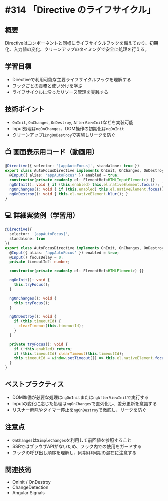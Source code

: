 # #314 「Directive のライフサイクル」

## 概要
Directiveはコンポーネントと同様にライフサイクルフックを備えており、初期化、入力値の変化、クリーンアップのタイミングで安全に処理を行える。

## 学習目標
- Directiveで利用可能な主要ライフサイクルフックを理解する
- フックごとの責務と使い分けを学ぶ
- ライフサイクルに沿ったリソース管理を実践する

## 技術ポイント
- `OnInit`, `OnChanges`, `OnDestroy`, `AfterViewInit`などを実装可能
- Input処理は`ngOnChanges`、DOM操作の初期化は`ngOnInit`
- クリーンアップは`ngOnDestroy`で実施しリークを防ぐ

## 📺 画面表示用コード（動画用）
```typescript
@Directive({ selector: '[appAutoFocus]', standalone: true })
export class AutoFocusDirective implements OnInit, OnChanges, OnDestroy {
  @Input({ alias: 'appAutoFocus' }) enabled = true;
  constructor(private readonly el: ElementRef<HTMLInputElement>) {}
  ngOnInit(): void { if (this.enabled) this.el.nativeElement.focus(); }
  ngOnChanges(): void { if (this.enabled) this.el.nativeElement.focus(); }
  ngOnDestroy(): void { this.el.nativeElement.blur(); }
}
```

## 💻 詳細実装例（学習用）
```typescript
@Directive({
  selector: '[appAutoFocus]',
  standalone: true
})
export class AutoFocusDirective implements OnInit, OnChanges, OnDestroy {
  @Input({ alias: 'appAutoFocus' }) enabled = true;
  @Input() focusDelay = 0;
  private timeoutId?: number;

  constructor(private readonly el: ElementRef<HTMLElement>) {}

  ngOnInit(): void {
    this.tryFocus();
  }

  ngOnChanges(): void {
    this.tryFocus();
  }

  ngOnDestroy(): void {
    if (this.timeoutId) {
      clearTimeout(this.timeoutId);
    }
  }

  private tryFocus(): void {
    if (!this.enabled) return;
    if (this.timeoutId) clearTimeout(this.timeoutId);
    this.timeoutId = window.setTimeout(() => this.el.nativeElement.focus(), this.focusDelay);
  }
}
```

## ベストプラクティス
- DOM準備が必要な処理は`ngOnInit`または`ngAfterViewInit`で実行する
- Inputの変化に応じた処理は`ngOnChanges`で直列化し、差分更新を意識する
- リスナー解除やタイマー停止を`ngOnDestroy`で徹底し、リークを防ぐ

## 注意点
- `OnChanges`は`SimpleChanges`を利用して前回値を参照すること
- SSRではブラウザAPIがないため、フック内での使用をガードする
- フックの呼び出し順序を理解し、同期/非同期の混在に注意する

## 関連技術
- OnInit / OnDestroy
- ChangeDetection
- Angular Signals
